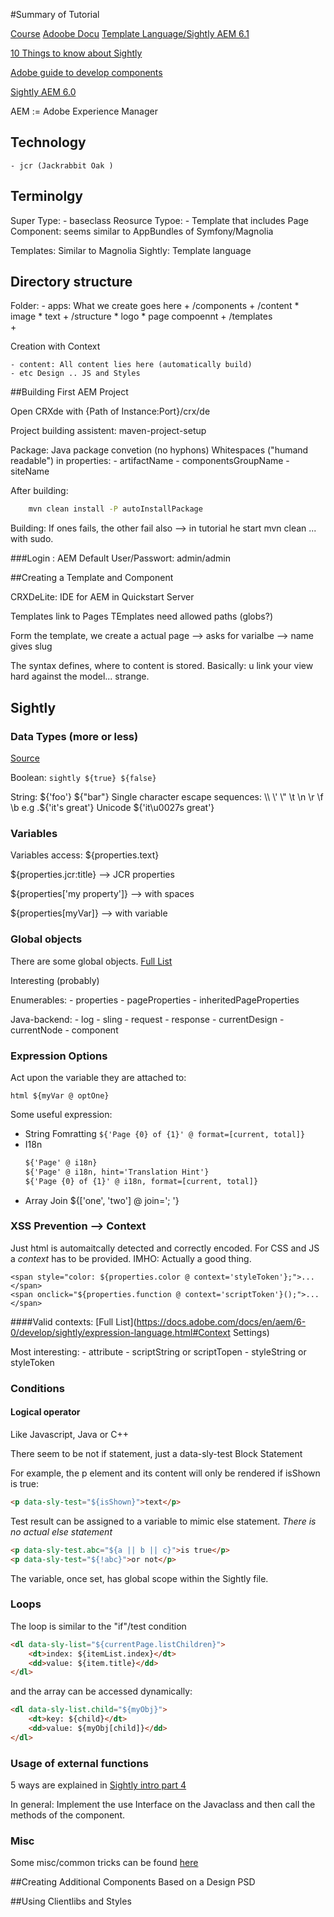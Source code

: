 #Summary of Tutorial



[Course](https://app.pluralsight.com/library/courses/building-website-adobe-experience-manager-2382/table-of-contents)
[Adoobe Docu](https://docs.adobe.com/content/docs/en/aem/6-1.html)
[Template Language/Sightly AEM 6.1](https://docs.adobe.com/docs/en/aem/6-1/develop/sightly.html)



[10 Things to know about Sightly](http://www.netcentric.biz/blog/2016/02/sightly-10-things-to-know.html)

[Adobe guide to develop components](https://helpx.adobe.com/experience-manager/using/creating-sightly-component.html)

[Sightly AEM 6.0](https://docs.adobe.com/docs/en/aem/6-0/develop/sightly.html)

AEM := Adobe Experience Manager

## Technology
    - jcr (Jackrabbit Oak )

## Terminolgy

Super Type: 
    - baseclass 
Reosurce Typoe:
    - Template that includes Page
Component: seems similar to AppBundles of Symfony/Magnolia

Templates: Similar to Magnolia
Sightly: Template language

## Directory structure

Folder:
    - apps: What we create goes here
        + /components
            + /content
                * image
                * text 
            + /structure
                * logo
                * page compoennt 
        + /templates   
        + 



Creation with Context


    - content: All content lies here (automatically build)
    - etc Design .. JS and Styles



##Building First AEM Project


Open CRXde with {Path of Instance:Port}/crx/de



Project building assistent: maven-project-setup 

Package: Java package convetion (no hyphons)
Whitespaces ("humand readable") in properties:
    - artifactName
    - componentsGroupName
    - siteName
    
After building:
```bash
    mvn clean install -P autoInstallPackage
```


Building: If ones fails, the other fail also
--> in tutorial he start mvn clean ... with sudo.



###Login :
AEM Default User/Passwort: admin/admin

##Creating a Template and Component

CRXDeLite: IDE for AEM in Quickstart Server

Templates link to Pages
TEmplates need allowed paths (globs?)

Form the template, we create a actual page 
--> asks for varialbe
--> name gives slug

The syntax defines, where to content is stored. Basically: u link your view hard against the model... strange. 


## Sightly 


### Data Types (more or less)
[Source](https://docs.adobe.com/docs/en/aem/6-0/develop/sightly/expression-language.html)

Boolean: `sightly ${true} ${false}`


String: ${'foo'} ${"bar"}
Single character escape  sequences: \\ \' \" \t \n \r \f \b  e.g .${'it\'s great'}
Unicode ${'it\u0027s great'}




### Variables

Variables access:
${properties.text}

${properties.jcr:title}   --> JCR properties

${properties['my property']} --> with spaces

${properties[myVar]} --> with variable


### Global objects

There are some global objects.
[Full List](https://docs.adobe.com/docs/en/aem/6-1/develop/sightly/global-objects.html)

Interesting (probably)

Enumerables:
    - properties
    - pageProperties
    - inheritedPageProperties

Java-backend:
    - log
    - sling
    - request
    - response
    - currentDesign
    - currentNode
    - component


### Expression Options

Act upon the variable they are attached to:

`html ${myVar @ optOne} `

Some useful expression:
- String Fomratting `${'Page {0} of {1}' @ format=[current, total]}`
- I18n 
     ```html
     ${'Page' @ i18n}
     ${'Page' @ i18n, hint='Translation Hint'}
     ${'Page {0} of {1}' @ i18n, format=[current, total]}
     ```
- Array Join
     ${['one', 'two'] @ join='; '}


### XSS Prevention --> Context 

Just html is automaitcally detected and correctly encoded. For CSS and JS a *context* has to be provided. IMHO: Actually a good thing.

```html5
<span style="color: ${properties.color @ context='styleToken'};">...</span>
<span onclick="${properties.function @ context='scriptToken'}();">...</span>
```

####Valid contexts:
[Full List](https://docs.adobe.com/docs/en/aem/6-0/develop/sightly/expression-language.html#Context Settings)

Most interesting:
    - attribute
    - scriptString   or scriptTopen
    - styleString or styleToken
  







### Conditions

#### Logical operator
Like Javascript, Java or C++

There seem to be not if statement, just a data-sly-test Block Statement

For example, the p element and its content will only be rendered if isShown is true:
```html
<p data-sly-test="${isShown}">text</p>
```

Test result can be assigned to a variable to mimic else statement. *There is no actual else statement*

```html
<p data-sly-test.abc="${a || b || c}">is true</p>
<p data-sly-test="${!abc}">or not</p>
```

The variable, once set, has global scope within the Sightly file.


### Loops

The loop is similar to the "if"/test condition
```html
<dl data-sly-list="${currentPage.listChildren}">
    <dt>index: ${itemList.index}</dt>
    <dd>value: ${item.title}</dd>
</dl>
```

and the array can be accessed dynamically:

```html
<dl data-sly-list.child="${myObj}">
    <dt>key: ${child}</dt>
    <dd>value: ${myObj[child]}</dd>
</dl>
```




### Usage of external functions

5 ways are explained in [Sightly intro part 4](http://blogs.adobe.com/experiencedelivers/experience-management/sightly-intro-part-4/)


In general: Implement the use Interface on the Javaclass and then call the methods of the component.



### Misc

Some misc/common tricks can be found [here](http://blogs.adobe.com/experiencedelivers/experience-management/sightly-intro-part-5-faq/)



##Creating Additional Components Based on a Design PSD

##Using Clientlibs and Styles







